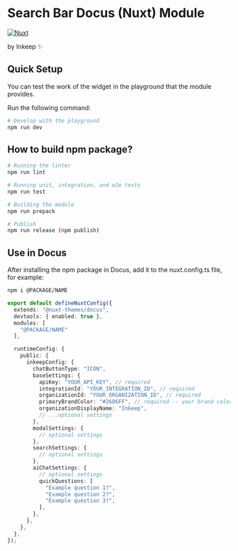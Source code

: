 # Search Bar Docus (Nuxt) Module

[![Nuxt][nuxt-src]][nuxt-href] 

by Inkeep ✨

## Quick Setup

You can test the work of the widget in the playground that the module provides.

Run the following command:

```bash
# Develop with the playground
npm run dev
```
## How to build npm package?

```bash
# Running the linter
npm run lint

# Running unit, integration, and e2e tests
npm run test

# Building the module
npm run prepack

# Publish
npm run release (npm publish)
```

## Use in Docus

After installing the npm package in Docus, add it to the nuxt.config.ts file, for example:

```bash
npm i @PACKAGE/NAME
```
```ts nuxt.config.ts
export default defineNuxtConfig({
  extends: "@nuxt-themes/docus",
  devtools: { enabled: true },
  modules: [
    "@PACKAGE/NAME"
  ],

  runtimeConfig: {
    public: {
      inkeepConfig: {
        chatButtonType: "ICON",
        baseSettings: {
          apiKey: "YOUR_API_KEY", // required
          integrationId: "YOUR_INTEGRATION_ID", // required
          organizationId: "YOUR_ORGANIZATION_ID", // required
          primaryBrandColor: "#26D6FF", // required -- your brand color, the widget color scheme is derived from this
          organizationDisplayName: "Inkeep",
          // ...optional settings
        },
        modalSettings: {
          // optional settings
        },
        searchSettings: {
          // optional settings
        },
        aiChatSettings: {
          // optional settings
          quickQuestions: [
            "Example question 1?",
            "Example question 2?",
            "Example question 3?",
          ],
        },
      },
    },
  },
});
```

<!-- Badges -->
[nuxt-src]: https://img.shields.io/badge/Nuxt-18181B?logo=nuxt.js
[nuxt-href]: https://nuxt.com
